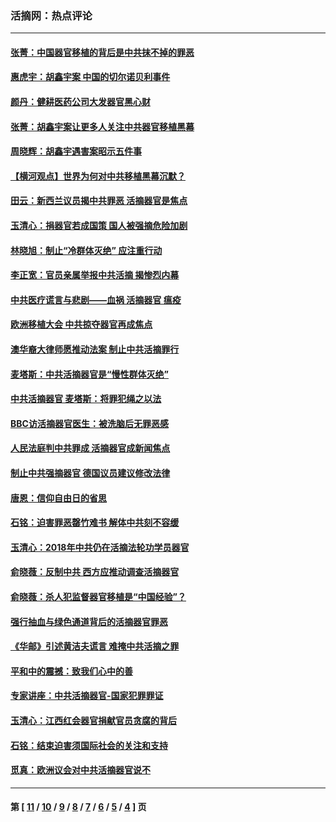 ### 活摘网：热点评论
---
#### [张菁：中国器官移植的背后是中共抹不掉的罪恶](../../pages/nf5879/n13974977.md?06050430) 
#### [惠虎宇：胡鑫宇案 中国的切尔诺贝利事件](../../pages/nf5879/n13942916.md?06050430) 
#### [颜丹：健耕医药公司大发器官黑心财](../../pages/nf5879/n13940134.md?06050430) 
#### [张菁：胡鑫宇案让更多人关注中共器官移植黑幕](../../pages/nf5879/n13929073.md?06050430) 
#### [周晓辉：胡鑫宇遇害案昭示五件事](../../pages/nf5879/n13921870.md?06050430) 
#### [【横河观点】世界为何对中共移植黑幕沉默？](../../pages/nf5879/n13244249.md?06050430) 
#### [田云：新西兰议员揭中共罪恶 活摘器官是焦点](../../pages/nf5879/n13070629.md?06050430) 
#### [玉清心：捐器官若成国策 国人被强摘危险加剧](../../pages/nf5879/n12802713.md?06050430) 
#### [林晓旭：制止“冷群体灭绝” 应注重行动](../../pages/nf5879/n12779736.md?06050430) 
#### [李正宽：官员亲属举报中共活摘 揭惨烈内幕](../../pages/nf5879/n12684490.md?06050430) 
#### [中共医疗谎言与悲剧——血祸 活摘器官 瘟疫](../../pages/nf5879/n12372103.md?06050430) 
#### [欧洲移植大会 中共掠夺器官再成焦点](../../pages/nf5879/n11538883.md?06050430) 
#### [澳华裔大律师愿推动法案 制止中共活摘罪行](../../pages/nf5879/n11377039.md?06050430) 
#### [麦塔斯：中共活摘器官是“慢性群体灭绝”](../../pages/nf5879/n11350529.md?06050430) 
#### [中共活摘器官 麦塔斯：将罪犯绳之以法](../../pages/nf5879/n11347973.md?06050430) 
#### [BBC访活摘器官医生：被洗脑后无罪恶感](../../pages/nf5879/n11335935.md?06050430) 
#### [人民法庭判中共罪成 活摘器官成新闻焦点](../../pages/nf5879/n11331578.md?06050430) 
#### [制止中共强摘器官 德国议员建议修改法律](../../pages/nf5879/n11249451.md?06050430) 
#### [唐恩：信仰自由日的省思](../../pages/nf5879/n11003525.md?06050430) 
#### [石铭：迫害罪恶罄竹难书  解体中共刻不容缓](../../pages/nf5879/n10942855.md?06050430) 
#### [玉清心：2018年中共仍在活摘法轮功学员器官](../../pages/nf5879/n10914646.md?06050430) 
#### [俞晓薇：反制中共 西方应推动调查活摘器官](../../pages/nf5879/n10794671.md?06050430) 
#### [俞晓薇：杀人犯监督器官移植是“中国经验”？](../../pages/nf5879/n10466427.md?06050430) 
#### [强行抽血与绿色通道背后的活摘器官罪恶](../../pages/nf5879/n10004708.md?06050430) 
#### [《华邮》引述黄洁夫谎言 难掩中共活摘之罪](../../pages/nf5879/n9642309.md?06050430) 
#### [平和中的震撼：致我们心中的善](../../pages/nf5879/n9021123.md?06050430) 
#### [专家讲座：中共活摘器官-国家犯罪罪证](../../pages/nf5879/n8828153.md?06050430) 
#### [玉清心：江西红会器官捐献官员贪腐的背后](../../pages/nf5879/n8522122.md?06050430) 
#### [石铭：结束迫害须国际社会的关注和支持](../../pages/nf5879/n8443497.md?06050430) 
#### [觅真：欧洲议会对中共活摘器官说不](../../pages/nf5879/n8337486.md?06050430) 

---
#### 第 [ [11](./11.md?06050430) / [10](./10.md?06050430) / [9](./9.md?06050430) / [8](./8.md?06050430) / [7](./7.md?06050430) / [6](./6.md?06050430) / [5](./5.md?06050430) / [4](./4.md?06050430) ] 页
